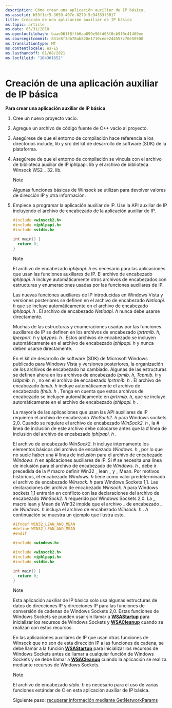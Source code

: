 ```yaml
---
description: Cómo crear una aplicación auxiliar de IP básica.
ms.assetid: b53f1cf5-3659-407e-8279-5c94333f3017
title: Creación de una aplicación auxiliar de IP básica
ms.topic: article
ms.date: 05/31/2018
ms.openlocfilehash: baae961f8ffb6aa899e96fd05f0cb9f0c41469ee
ms.sourcegitcommit: 831e8f3db78ab820e1710cede244553c70e50500
ms.translationtype: MT
ms.contentlocale: es-ES
ms.lasthandoff: 01/08/2021
ms.locfileid: "104361652"
---
```

# <a name="creating-a-basic-ip-helper-application"></a>Creación de una aplicación auxiliar de IP básica

**Para crear una aplicación auxiliar de IP básica**

1.  Cree un nuevo proyecto vacío.
2.  Agregue un archivo de código fuente de C++ vacío al proyecto.
3.  Asegúrese de que el entorno de compilación hace referencia a los directorios include, lib y src del kit de desarrollo de software (SDK) de la plataforma.
4.  Asegúrese de que el entorno de compilación se vincula con el archivo de biblioteca auxiliar de IP iphlpapi. lib y el archivo de biblioteca Winsock WS2 \_ 32. lib.
    > [!Note]  
    > Algunas funciones básicas de Winsock se utilizan para devolver valores de dirección IP y otra información.

     

5.  Empiece a programar la aplicación auxiliar de IP. Use la API auxiliar de IP incluyendo el archivo de encabezado de la aplicación auxiliar de IP.

    ```C++
    #include <winsock2.h>
    #include <iphlpapi.h>
    #include <stdio.h>

    int main() {
      return 0;
    }
    
    ```

    

    > [!Note]
    >
    > El archivo de encabezado *iphlpapi. h* es necesario para las aplicaciones que usan las funciones auxiliares de IP. El archivo de encabezado *iphlpapi. h* incluye automáticamente otros archivos de encabezados con estructuras y enumeraciones usadas por las funciones auxiliares de IP.
    >
    > Las nuevas funciones auxiliares de IP introducidas en Windows Vista y versiones posteriores se definen en el archivo de encabezado *Netioapi. h* que se incluye automáticamente en el archivo de encabezado *iphlpapi. h* . El archivo de encabezado *Netioapi. h* nunca debe usarse directamente.
    >
    > Muchas de las estructuras y enumeraciones usadas por las funciones auxiliares de IP se definen en los archivos de encabezado *Iprtrmib. h*, *Ipexport. h* y *Iptypes. h* . Estos archivos de encabezado se incluyen automáticamente en el archivo de encabezado *iphlpapi. h* y nunca deben usarse directamente.
    >
    > En el kit de desarrollo de software (SDK) de Microsoft Windows publicado para Windows Vista y versiones posteriores, la organización de los archivos de encabezado ha cambiado. Algunas de las estructuras se definen ahora en los archivos de encabezado *Ipmib. h*, *Tcpmib. h* y *Udpmib. h* , no en el archivo de encabezado *Iprtrmib. h* . El archivo de encabezado *Ipmib. h* incluye automáticamente el archivo de encabezado *Ifmib. h* . Tenga en cuenta que estos archivos de encabezado se incluyen automáticamente en *Iprtrmib. h*, que se incluye automáticamente en el archivo de encabezado *iphlpapi. h* .
    >
    > La mayoría de las aplicaciones que usan las API auxiliares de IP requieren el archivo de encabezado *WinSock2. h* para Windows sockets 2,0. Cuando se requiere el archivo de encabezado *WinSock2. h* , la \# línea de inclusión de este archivo debe colocarse antes que la \# línea de inclusión del archivo de encabezado *iphlpapi. h* .
    >
    > El archivo de encabezado *WinSock2. h* incluye internamente los elementos básicos del archivo de encabezado *Windows. h* , por lo que no suele haber una \# línea de inclusión para el archivo de encabezado *Windows. h* en aplicaciones auxiliares de IP. Si \# se necesita una línea de inclusión para el archivo de encabezado de *Windows. h* , debe ir precedida de la \# macro definir Win32 \_ lean \_ y \_ Mean. Por motivos históricos, el encabezado *Windows. h* tiene como valor predeterminado el archivo de encabezado *Winsock. h* para Windows Sockets 1,1. Las declaraciones del archivo de encabezado *Winsock. h* para Windows sockets 1,1 entrarán en conflicto con las declaraciones del archivo de encabezado *WinSock2. h* requerido por Windows Sockets 2,0. La \_ macro lean y Mean de Win32 impide que el archivo \_ de encabezado \_ de *Windows. h* incluya el archivo de encabezado *Winsock. h* . A continuación se muestra un ejemplo que ilustra esto.

     

    ```C++
    #ifndef WIN32_LEAN_AND_MEAN
    #define WIN32_LEAN_AND_MEAN
    #endif

    #include <windows.h>

    #include <winsock2.h>
    #include <iphlpapi.h>
    #include <stdio.h>

    int main() {
      return 0;
    }
    
    ```

    

    > [!Note]
    >
    > Esta aplicación auxiliar de IP básica solo usa algunas estructuras de datos de direcciones IP y direcciones IP para las funciones de conversión de cadenas de Windows Sockets 2,0. Estas funciones de Windows Sockets se pueden usar sin llamar a [**WSAStartup**](/windows/desktop/api/winsock/nf-winsock-wsastartup) para inicializar los recursos de Windows Sockets y [**WSACleanup**](/windows/desktop/api/winsock/nf-winsock-wsacleanup) cuando se realizan con estos recursos.
    >
    > En las aplicaciones auxiliares de IP que usan otras funciones de Winsock que no son de esta dirección IP a las funciones de cadena, se debe llamar a la función [**WSAStartup**](/windows/desktop/api/winsock/nf-winsock-wsastartup) para inicializar los recursos de Windows Sockets antes de llamar a cualquier función de Windows Sockets y se debe llamar a [**WSACleanup**](/windows/desktop/api/winsock/nf-winsock-wsacleanup) cuando la aplicación se realiza mediante recursos de Windows Sockets.

     

    > [!Note]
    >
    > El archivo de encabezado *stdio. h* es necesario para el uso de varias funciones estándar de C en esta aplicación auxiliar de IP básica.

     

    Siguiente paso: [recuperar información mediante GetNetworkParams](retrieving-information-using-getnetworkparams.md)

 

 
